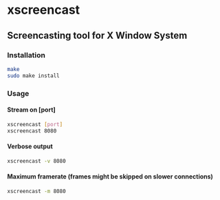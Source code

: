 # xscreencast
## Screencasting tool for X Window System    
### Installation     
```sh     
make    
sudo make install     
```     
### Usage    
#### Stream on [port]   
```sh
xscreencast [port]     
xscreencast 8080     
```                  
#### Verbose output    
```sh      
xscreencast -v 8080     
```     
#### Maximum framerate (frames might be skipped on slower connections)            
```sh
xscreencast -m 8080       
```